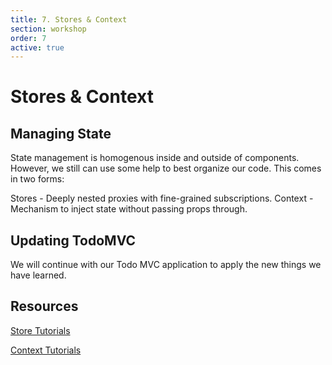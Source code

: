 ```yaml
---
title: 7. Stores & Context
section: workshop
order: 7
active: true
---
```


# Stores & Context

## Managing State

State management is homogenous inside and outside of components. However, we still can use some help to best organize our code. This comes in two forms:

Stores - Deeply nested proxies with fine-grained subscriptions.
Context - Mechanism to inject state without passing props through.

## Updating TodoMVC

We will continue with our Todo MVC application to apply the new things we have learned.

## Resources

[Store Tutorials](https://www.solidjs.com/tutorial/stores_nested_reactivity)

[Context Tutorials](https://www.solidjs.com/tutorial/stores_context)